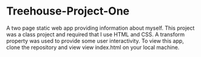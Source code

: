 # Treehouse-Project-One

A two page static web app providing information about myself. This project was a class project and required that I use HTML and CSS. A transform property was used to provide some user interactivity. To view this app, clone the repository and view view index.html on your local machine.
